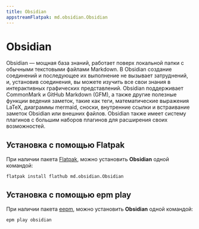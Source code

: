 ```yaml
---
title: Obsidian
appstreamFlatpak: md.obsidian.Obsidian
---
```


# Obsidian

Obsidian — мощная база знаний, работает поверх локальной папки с обычными текстовыми файлами Markdown. В Obsidian создание соединений и последующее их выполнение не вызывает затруднений, и, установив соединения, вы можете изучить все свои знания в интерактивных графических представлений. Obsidian поддерживает CommonMark и GitHub Markdown (GFM), а также другие полезные функции ведения заметок, такие как теги, математические выражения LaTeX, диаграммы mermaid, сноски, внутренние ссылки и встраивание заметок Obsidian или внешних файлов. Obsidian также имеет систему плагинов с большим наборов плагинов для расширения своих возможностей.

## Установка c помощью Flatpak

При наличии пакета [Flatpak](/flatpak), можно установить **Obsidian** одной командой:

```shell
flatpak install flathub md.obsidian.Obsidian
```

<!--@include: ./parts/install/software-flatpak.md-->

## Установка c помощью epm play <Badge type="danger" text="Неофициальная сборка" />

При наличии пакета [eepm](/epm), можно установить **Obsidian** одной командой:

```shell
epm play obsidian
```